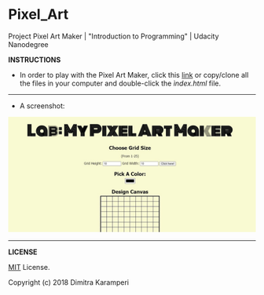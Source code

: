 # Pixel_Art
Project Pixel Art Maker | "Introduction to Programming" | Udacity Nanodegree

**INSTRUCTIONS**

- In order to play with the Pixel Art Maker, click this [link](https://dimikara.github.io/Pixel_Art/) or copy/clone all the files in your computer and double-click the *ìndex.html* file.

___

* A screenshot:

![Screenshot1](/Lab_Pixel_Art_Maker.jpg "Pixel Art Maker")

___

**LICENSE**

[MIT](https://github.com/dimikara/Pixel_Art/blob/master/LICENSE.md) License.

Copyright (c) 2018 Dimitra Karamperi
